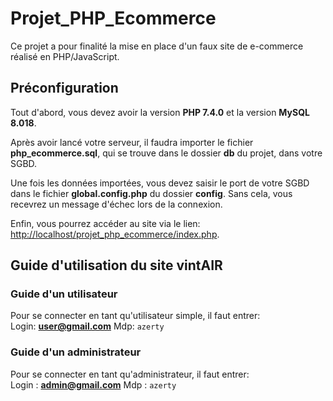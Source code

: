 # Projet_PHP_Ecommerce

Ce projet a pour finalité la mise en place d'un faux site de e-commerce réalisé en PHP/JavaScript.

## Préconfiguration

Tout d'abord, vous devez avoir la version **PHP 7.4.0** et la version **MySQL 8.018**.

Après avoir lancé votre serveur, il faudra importer le fichier **php_ecommerce.sql**, qui se trouve dans le dossier **db** du projet, dans votre SGBD. 

Une fois les données importées, vous devez saisir le port de votre SGBD dans le fichier **global.config.php** du dossier **config**. Sans cela, vous recevrez un message d'échec lors de la connexion. 

Enfin, vous pourrez accéder au site via le lien: <http://localhost/projet_php_ecommerce/index.php>. 

## Guide d'utilisation du site vintAIR

### Guide d'un utilisateur 
Pour se connecter en tant qu'utilisateur simple, il faut entrer:</br>
    Login: **user@gmail.com**
    Mdp: ```azerty```

### Guide d'un administrateur
Pour se connecter en tant qu'administrateur, il faut entrer:</br> 
    Login : **admin@gmail.com**
    Mdp : ```azerty```